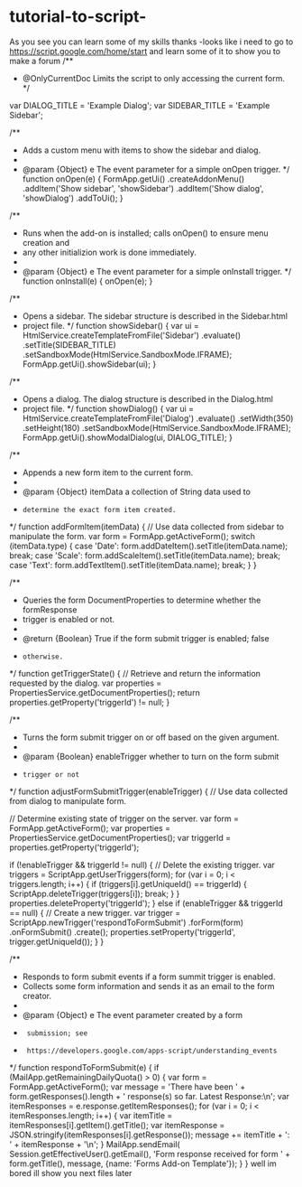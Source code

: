 # tutorial-to-script-
As you see you can learn some of my skills thanks
-looks like i need to go to https://script.google.com/home/start and learn some of it to show you to make a forum /**
 * @OnlyCurrentDoc  Limits the script to only accessing the current form.
 */

var DIALOG_TITLE = 'Example Dialog';
var SIDEBAR_TITLE = 'Example Sidebar';

/**
 * Adds a custom menu with items to show the sidebar and dialog.
 *
 * @param {Object} e The event parameter for a simple onOpen trigger.
 */
function onOpen(e) {
  FormApp.getUi()
      .createAddonMenu()
      .addItem('Show sidebar', 'showSidebar')
      .addItem('Show dialog', 'showDialog')
      .addToUi();
}

/**
 * Runs when the add-on is installed; calls onOpen() to ensure menu creation and
 * any other initializion work is done immediately.
 *
 * @param {Object} e The event parameter for a simple onInstall trigger.
 */
function onInstall(e) {
  onOpen(e);
}

/**
 * Opens a sidebar. The sidebar structure is described in the Sidebar.html
 * project file.
 */
function showSidebar() {
  var ui = HtmlService.createTemplateFromFile('Sidebar')
      .evaluate()
      .setTitle(SIDEBAR_TITLE)
      .setSandboxMode(HtmlService.SandboxMode.IFRAME);
  FormApp.getUi().showSidebar(ui);
}

/**
 * Opens a dialog. The dialog structure is described in the Dialog.html
 * project file.
 */
function showDialog() {
  var ui = HtmlService.createTemplateFromFile('Dialog')
      .evaluate()
      .setWidth(350)
      .setHeight(180)
      .setSandboxMode(HtmlService.SandboxMode.IFRAME);
  FormApp.getUi().showModalDialog(ui, DIALOG_TITLE);
}

/**
 * Appends a new form item to the current form.
 *
 * @param {Object} itemData a collection of String data used to
 *     determine the exact form item created.
 */
function addFormItem(itemData) {
  // Use data collected from sidebar to manipulate the form.
  var form = FormApp.getActiveForm();
  switch (itemData.type) {
    case 'Date':
      form.addDateItem().setTitle(itemData.name);
      break;
    case 'Scale':
      form.addScaleItem().setTitle(itemData.name);
      break;
    case 'Text':
      form.addTextItem().setTitle(itemData.name);
      break;
  }
}

/**
 * Queries the form DocumentProperties to determine whether the formResponse
 * trigger is enabled or not.
 *
 * @return {Boolean} True if the form submit trigger is enabled; false
 *     otherwise.
 */
function getTriggerState() {
  // Retrieve and return the information requested by the dialog.
  var properties = PropertiesService.getDocumentProperties();
  return properties.getProperty('triggerId') != null;
}

/**
 * Turns the form submit trigger on or off based on the given argument.
 *
 * @param {Boolean} enableTrigger whether to turn on the form submit
 *     trigger or not
 */
function adjustFormSubmitTrigger(enableTrigger) {
  // Use data collected from dialog to manipulate form.

  // Determine existing state of trigger on the server.
  var form = FormApp.getActiveForm();
  var properties = PropertiesService.getDocumentProperties();
  var triggerId = properties.getProperty('triggerId');

  if (!enableTrigger && triggerId != null) {
    // Delete the existing trigger.
    var triggers = ScriptApp.getUserTriggers(form);
    for (var i = 0; i < triggers.length; i++) {
      if (triggers[i].getUniqueId() == triggerId) {
        ScriptApp.deleteTrigger(triggers[i]);
        break;
      }
    }
    properties.deleteProperty('triggerId');
  } else if (enableTrigger && triggerId == null) {
    // Create a new trigger.
    var trigger = ScriptApp.newTrigger('respondToFormSubmit')
        .forForm(form)
        .onFormSubmit()
        .create();
    properties.setProperty('triggerId', trigger.getUniqueId());
  }
}

/**
 * Responds to form submit events if a form summit trigger is enabled.
 * Collects some form information and sends it as an email to the form creator.
 *
 * @param {Object} e The event parameter created by a form
 *      submission; see
 *      https://developers.google.com/apps-script/understanding_events
 */
function respondToFormSubmit(e) {
  if (MailApp.getRemainingDailyQuota() > 0) {
    var form = FormApp.getActiveForm();
    var message = 'There have been ' + form.getResponses().length +
        ' response(s) so far. Latest Response:\n';
    var itemResponses = e.response.getItemResponses();
    for (var i = 0; i < itemResponses.length; i++) {
      var itemTitle = itemResponses[i].getItem().getTitle();
      var itemResponse = JSON.stringify(itemResponses[i].getResponse());
      message += itemTitle + ': ' + itemResponse + '\n';
    }
    MailApp.sendEmail(
        Session.getEffectiveUser().getEmail(),
        'Form response received for form ' + form.getTitle(),
        message,
        {name: 'Forms Add-on Template'});
  }
}
well im bored ill show you next files later
